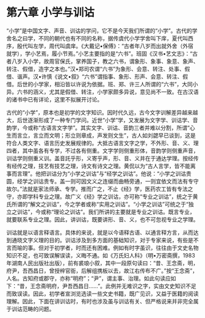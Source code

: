 # 第六章 小学与训诂

“小学”是中国文字、声音、训诂的学问，它不是今天我们所谓的“小学”。古代的学舍名之曰学，不同的朝代也有不同的名称，据传虞代小学学舍叫下庠，夏代叫西序，殷代叫左学，周代叫虞庠。《大戴记•保傅》：“古者年八岁而出就外舍（外宿就学），学小艺焉，履小节焉。”小艺主要指的是“六书”。班固《汉书•艺文志》：“古者八岁入小学，故周官保氏，掌养国子，教之六书，谓象形、象事、象意、象声、转注、假借，造字之本也。”汉•郑司农谓“六书”为象形、会意、转注、处事、假借、谐声。汉•许慎《说文•叙》“六书”谓指事、象形、形声、会意、转注、假借。后世的小学家，相沿皆以许说为依据。班、郑、许三人所谓的“六书”，大同小异。六书的涵义，尤其是假借、转注，小学家颇多异说，意见尚不一致。在古汉语的诸书中已有详论，这里不拟展开讨论。

古代的“小学”，原本也是初学的文字知识。因时代久远，古今文字训解差异越来越大，后世逐渐形成了一种专门学问。近世“小学”学，又发展为文字学、训诂学、音韵学，今或称“古语言文字学”。其实文字、训诂、音韵三者并难以分割，所谓“心生而言立，言立而文明；形立则章成，声发则文生”，古人如刘勰早已谈到，这是符合人类文字、语言历史发展规律的。大抵古语言文字之学，不外形、音、义、理四者，其中虽各有专学，不过各有侧重。文字学则侧重形体，音韵学则侧重声音，训诂学则侧重义训。盖音託乎形，义寄乎声，形、音、义并在于通达学理。按经传有经传之理，技艺有技艺之理，诗文有诗文之理。黄侃以为“古人言学，皆不能离事而言理”。他把训诂分为“小学之训诂”与“经学之训诂”。他说：“小学之训诂贵圆，经学之训诂贵专。盖一则可因文义之连缀而曲畅旁通，一则宜依文而法有专守故尔。”法就是家法师承、专学。推而广之，不止《经》学，医药农工皆有专法之守，亦即学科专业之理。故广义《经》学之训诂，亦可称“专业之训诂”，统之于黄氏所谓的“解文之训诂”，今之学者或称“实用之训诂”。“小学之训诂”可统之于“独立之训诂”，今或称“理论之训诂”。我们所讲的主要就是专业之训诂。既言专业，就要联系专业之理。因此，讲训诂，既要讲形、音、义，也不可忽视专业之学理。

训诂就是以语言释语言。具体的来说，就是以今语释古语、以通言释方言，从而达到通晓文字义理的目的。训诂涉及到多方面的基础知识，对于专家来说，有些是不言而喻的事。但对于初学者，时而还有困难。例如有时字虽识，往往由于文史名物知识不足，也可致误解误读，义晦不通。如《万氏妇人科》（明•万密斋撰，1983年湖南人民出版社出版），前有裘琅小叙，其中一段原句读曰：“昔、王念斋，明，府尹，吾西昌日，曾授梓官衙，后解组携板以去，故江右传布不广。”按“王念斋”，人名。古知府或郡守，亦称“明府”；“尹”，谓主事、治理。如此句读应如下：“昔，王念斋明府，尹吾西昌日……”。此例并无难识之字，实由文史知识不足而致误读。因此，初学者宣浏览选读一些文史书籍，既广见识，又益于医籍的阅读理解。因此，下面在讲训诂时，有时也涉及虽与训诂有关、但严格说来并非完全属于训诂范畴的问题。
